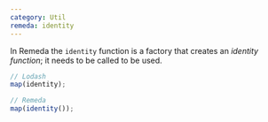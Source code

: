 ```yaml
---
category: Util
remeda: identity
---
```


In Remeda the `identity` function is a factory that creates an _identity
function_; it needs to be called to be used.

```ts
// Lodash
map(identity);

// Remeda
map(identity());
```
